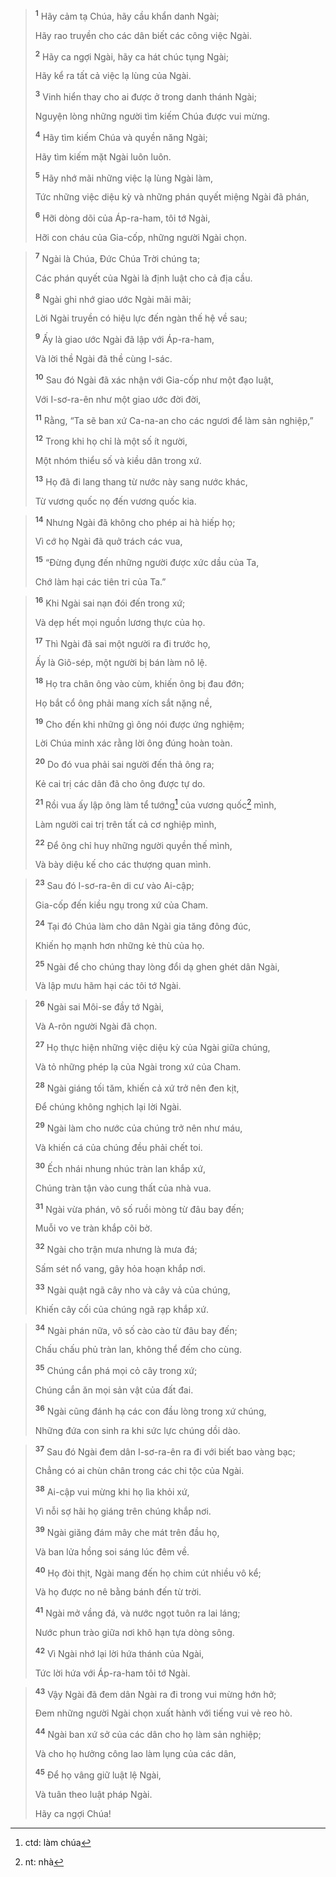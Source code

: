 
> <sup><b>1</b></sup> Hãy cảm tạ Chúa, hãy cầu khẩn danh Ngài;
> 
> Hãy rao truyền cho các dân biết các công việc Ngài.
> 
> <sup><b>2</b></sup> Hãy ca ngợi Ngài, hãy ca hát chúc tụng Ngài;
> 
> Hãy kể ra tất cả việc lạ lùng của Ngài.
> 
> <sup><b>3</b></sup> Vinh hiển thay cho ai được ở trong danh thánh Ngài;
> 
> Nguyện lòng những người tìm kiếm Chúa được vui mừng.
> 
> <sup><b>4</b></sup> Hãy tìm kiếm Chúa và quyền năng Ngài;
> 
> Hãy tìm kiếm mặt Ngài luôn luôn.
> 
> <sup><b>5</b></sup> Hãy nhớ mãi những việc lạ lùng Ngài làm,
> 
> Tức những việc diệu kỳ và những phán quyết miệng Ngài đã phán,
> 
> <sup><b>6</b></sup> Hỡi dòng dõi của Áp-ra-ham, tôi tớ Ngài,
> 
> Hỡi con cháu của Gia-cốp, những người Ngài chọn.
>


> <sup><b>7</b></sup> Ngài là Chúa, Ðức Chúa Trời chúng ta;
> 
> Các phán quyết của Ngài là định luật cho cả địa cầu.
> 
> <sup><b>8</b></sup> Ngài ghi nhớ giao ước Ngài mãi mãi;
> 
> Lời Ngài truyền có hiệu lực đến ngàn thế hệ về sau;
> 
> <sup><b>9</b></sup> Ấy là giao ước Ngài đã lập với Áp-ra-ham,
> 
> Và lời thề Ngài đã thề cùng I-sác.
> 
> <sup><b>10</b></sup> Sau đó Ngài đã xác nhận với Gia-cốp như một đạo luật,
> 
> Với I-sơ-ra-ên như một giao ước đời đời,
> 
> <sup><b>11</b></sup> Rằng, “Ta sẽ ban xứ Ca-na-an cho các ngươi để làm sản nghiệp,”
> 
> <sup><b>12</b></sup> Trong khi họ chỉ là một số ít người,
> 
> Một nhóm thiểu số và kiều dân trong xứ.
> 
> <sup><b>13</b></sup> Họ đã đi lang thang từ nước này sang nước khác,
> 
> Từ vương quốc nọ đến vương quốc kia.
>


> <sup><b>14</b></sup> Nhưng Ngài đã không cho phép ai hà hiếp họ;
> 
> Vì cớ họ Ngài đã quở trách các vua,
> 
> <sup><b>15</b></sup> “Ðừng đụng đến những người được xức dầu của Ta,
> 
> Chớ làm hại các tiên tri của Ta.”
>


> <sup><b>16</b></sup> Khi Ngài sai nạn đói đến trong xứ;
> 
> Và dẹp hết mọi nguồn lương thực của họ.
> 
> <sup><b>17</b></sup> Thì Ngài đã sai một người ra đi trước họ,
> 
> Ấy là Giô-sép, một người bị bán làm nô lệ.
> 
> <sup><b>18</b></sup> Họ tra chân ông vào cùm, khiến ông bị đau đớn;
> 
> Họ bắt cổ ông phải mang xích sắt nặng nề,
> 
> <sup><b>19</b></sup> Cho đến khi những gì ông nói được ứng nghiệm;
> 
> Lời Chúa minh xác rằng lời ông đúng hoàn toàn.
> 
> <sup><b>20</b></sup> Do đó vua phải sai người đến thả ông ra;
> 
> Kẻ cai trị các dân đã cho ông được tự do.
> 
> <sup><b>21</b></sup> Rồi vua ấy lập ông làm tể tướng[^1] của vương quốc[^2] mình,
> 
> Làm người cai trị trên tất cả cơ nghiệp mình,
> 
> <sup><b>22</b></sup> Ðể ông chỉ huy những người quyền thế mình,
> 
> Và bày diệu kế cho các thượng quan mình.
>


> <sup><b>23</b></sup> Sau đó I-sơ-ra-ên di cư vào Ai-cập;
> 
> Gia-cốp đến kiều ngụ trong xứ của Cham.
> 
> <sup><b>24</b></sup> Tại đó Chúa làm cho dân Ngài gia tăng đông đúc,
> 
> Khiến họ mạnh hơn những kẻ thù của họ.
> 
> <sup><b>25</b></sup> Ngài để cho chúng thay lòng đổi dạ ghen ghét dân Ngài,
> 
> Và lập mưu hãm hại các tôi tớ Ngài.
>


> <sup><b>26</b></sup> Ngài sai Môi-se đầy tớ Ngài,
> 
> Và A-rôn người Ngài đã chọn.
> 
> <sup><b>27</b></sup> Họ thực hiện những việc diệu kỳ của Ngài giữa chúng,
> 
> Và tỏ những phép lạ của Ngài trong xứ của Cham.
> 
> <sup><b>28</b></sup> Ngài giáng tối tăm, khiến cả xứ trở nên đen kịt,
> 
> Ðể chúng không nghịch lại lời Ngài.
> 
> <sup><b>29</b></sup> Ngài làm cho nước của chúng trở nên như máu,
> 
> Và khiến cá của chúng đều phải chết toi.
> 
> <sup><b>30</b></sup> Ếch nhái nhung nhúc tràn lan khắp xứ,
> 
> Chúng tràn tận vào cung thất của nhà vua.
> 
> <sup><b>31</b></sup> Ngài vừa phán, vô số ruồi mòng từ đâu bay đến;
> 
> Muỗi vo ve tràn khắp cõi bờ.
> 
> <sup><b>32</b></sup> Ngài cho trận mưa nhưng là mưa đá;
> 
> Sấm sét nổ vang, gây hỏa hoạn khắp nơi.
> 
> <sup><b>33</b></sup> Ngài quật ngã cây nho và cây vả của chúng,
> 
> Khiến cây cối của chúng ngã rạp khắp xứ.
>


> <sup><b>34</b></sup> Ngài phán nữa, vô số cào cào từ đâu bay đến;
> 
> Chấu chấu phủ tràn lan, không thể đếm cho cùng.
> 
> <sup><b>35</b></sup> Chúng cắn phá mọi cỏ cây trong xứ;
> 
> Chúng cắn ăn mọi sản vật của đất đai.
> 
> <sup><b>36</b></sup> Ngài cũng đánh hạ các con đầu lòng trong xứ chúng,
> 
> Những đứa con sinh ra khi sức lực chúng dồi dào.
>


> <sup><b>37</b></sup> Sau đó Ngài đem dân I-sơ-ra-ên ra đi với biết bao vàng bạc;
> 
> Chẳng có ai chùn chân trong các chi tộc của Ngài.
> 
> <sup><b>38</b></sup> Ai-cập vui mừng khi họ lìa khỏi xứ,
> 
> Vì nỗi sợ hãi họ giáng trên chúng khắp nơi.
> 
> <sup><b>39</b></sup> Ngài giăng đám mây che mát trên đầu họ,
> 
> Và ban lửa hồng soi sáng lúc đêm về.
> 
> <sup><b>40</b></sup> Họ đòi thịt, Ngài mang đến họ chim cút nhiều vô kể;
> 
> Và họ được no nê bằng bánh đến từ trời.
> 
> <sup><b>41</b></sup> Ngài mở vầng đá, và nước ngọt tuôn ra lai láng;
> 
> Nước phun trào giữa nơi khô hạn tựa dòng sông.
> 
> <sup><b>42</b></sup> Vì Ngài nhớ lại lời hứa thánh của Ngài,
> 
> Tức lời hứa với Áp-ra-ham tôi tớ Ngài.
>


> <sup><b>43</b></sup> Vậy Ngài đã đem dân Ngài ra đi trong vui mừng hớn hở;
> 
> Ðem những người Ngài chọn xuất hành với tiếng vui vẻ reo hò.
> 
> <sup><b>44</b></sup> Ngài ban xứ sở của các dân cho họ làm sản nghiệp;
> 
> Và cho họ hưởng công lao làm lụng của các dân,
> 
> <sup><b>45</b></sup> Ðể họ vâng giữ luật lệ Ngài,
> 
> Và tuân theo luật pháp Ngài.
> 
> Hãy ca ngợi Chúa!
>

[^1]: ctd: làm chúa
[^2]: nt: nhà
